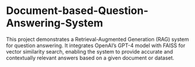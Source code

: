 # Document-based-Question-Answering-System
This project demonstrates a Retrieval-Augmented Generation (RAG) system for question answering. It integrates OpenAI’s GPT-4 model with FAISS for vector similarity search, enabling the system to provide accurate and contextually relevant answers based on a given document or dataset.
